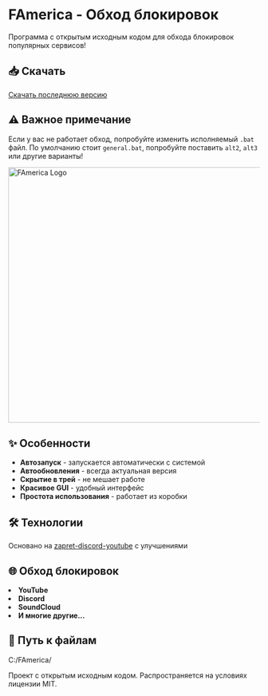 
<body>
    <h1>FAmerica - Обход блокировок</h1>
    <p>Программа с открытым исходным кодом для обхода блокировок популярных сервисов!</p>
    
<h2>📥 Скачать</h2>
<a href="https://github.com/skrudw/FAmerica/releases" class="badge">Скачать последнюю версию</a>
    
<div class="note">
<h2>⚠️ Важное примечание</h2>
<p>Если у вас не работает обход, попробуйте изменить исполняемый <code>.bat</code> файл. По умолчанию стоит <code>general.bat</code>, попробуйте поставить <code>alt2</code>, <code>alt3</code> или другие варианты!</p>
</div>
<img src="https://github.com/user-attachments/assets/c8152bb7-dfea-456a-a802-27feac7b719b" alt="FAmerica Logo" width="508" height="512">
<h2>✨ Особенности</h2>
<ul class="features">
        <li><strong>Автозапуск</strong> - запускается автоматически с системой</li>
        <li><strong>Автообновления</strong> - всегда актуальная версия</li>
        <li><strong>Скрытие в трей</strong> - не мешает работе</li>
        <li><strong>Красивое GUI</strong> - удобный интерфейс</li>
        <li><strong>Простота использования</strong> - работает из коробки</li>
</ul>
    
<h2>🛠️ Технологии</h2>
    <p>Основано на <a href="https://github.com/Flowseal/zapret-discord-youtube">zapret-discord-youtube</a> с улучшениями</p>
    
 <h2>🌐 Обход блокировок</h2>
    <div class="services">
        <li><strong>YouTube</strong></li>
       <li><strong>Discord</strong></li>
        <li><strong>SoundCloud</strong></li>
        <li><strong>И многие другие...</strong></li>
    </div>
    
<h2>🔧 Путь к файлам</h2>
    <p>C:/FAmerica/</p>

<p>Проект с открытым исходным кодом. Распространяется на условиях лицензии MIT.</p>
</body>
